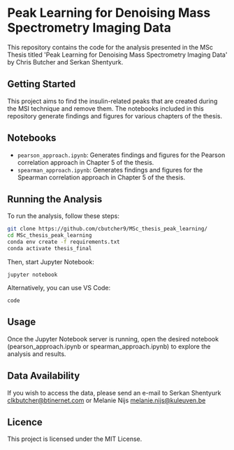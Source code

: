 # Peak Learning for Denoising Mass Spectrometry Imaging Data

This repository contains the code for the analysis presented in the MSc Thesis titled 'Peak Learning for Denoising Mass Spectrometry Imaging Data' by Chris Butcher and Serkan Shentyurk.

## Getting Started

This project aims to find the insulin-related peaks that are created during the MSI technique and remove them. The notebooks included in this repository generate findings and figures for various chapters of the thesis.

## Notebooks

- `pearson_approach.ipynb`: Generates findings and figures for the Pearson correlation approach in Chapter 5 of the thesis.
- `spearman_approach.ipynb`: Generates findings and figures for the Spearman correlation approach in Chapter 5 of the thesis.

## Running the Analysis

To run the analysis, follow these steps:

```bash
git clone https://github.com/cbutcher9/MSc_thesis_peak_learning/
cd MSc_thesis_peak_learning
conda env create -f requirements.txt
conda activate thesis_final
```
Then, start Jupyter Notebook:
```
jupyter notebook
```
Alternatively, you can use VS Code:
```
code
```

## Usage

Once the Jupyter Notebook server is running, open the desired notebook (pearson_approach.ipynb or spearman_approach.ipynb) to explore the analysis and results.

## Data Availability

If you wish to access the data, please send an e-mail to Serkan Shentyurk clkbutcher@btinernet.com or Melanie Nijs melanie.nijs@kuleuven.be

## Licence 

This project is licensed under the MIT License.

